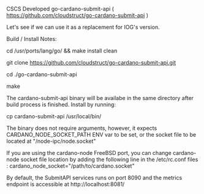 CSCS Developed go-cardano-submit-api ( https://github.com/cloudstruct/go-cardano-submit-api )

Let's see if we can use it as a replacement for IOG's version.



Build / Install Notes:

cd /usr/ports/lang/go/ && make install clean

git clone https://github.com/cloudstruct/go-cardano-submit-api.git

cd ./go-cardano-submit-api

make

The cardano-submit-api binary will be availabe in the same directory after build process is finished. Install by running:

cp cardano-submit-api /usr/local/bin/

The binary does not require arguments, however, it expects CARDANO_NODE_SOCKET_PATH ENV var to be set, or the socket file to be located at "/node-ipc/node.socket"

If you are using the cardano-node FreeBSD port, you can change cardano-node socket file location by adding the following line in the /etc/rc.conf files :
cardano_node_socket="/path/to/cardano.socket"

By default, the SubmitAPI services runs on port 8090 and the metrics endpoint is accessible at http://localhost:8081/
